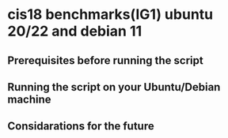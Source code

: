 # cis18 benchmarks(IG1) ubuntu 20/22 and debian 11

## Prerequisites before running the script

## Running the script on your Ubuntu/Debian machine

## Considarations for the future
